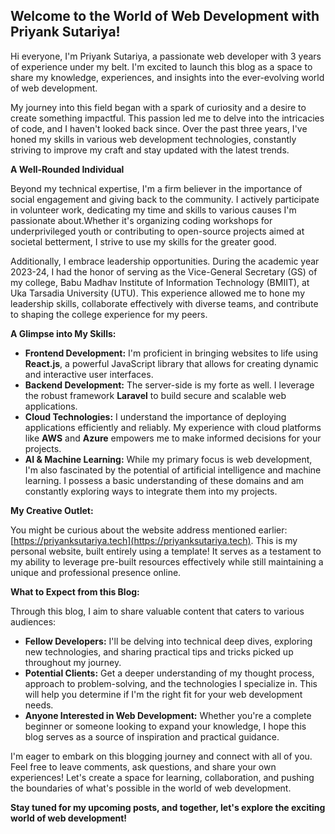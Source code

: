 ## Welcome to the World of Web Development with Priyank Sutariya!

Hi everyone, I'm Priyank Sutariya, a passionate web developer with 3 years of experience under my belt. I'm excited to launch this blog as a space to share my knowledge, experiences, and insights into the ever-evolving world of web development.

My journey into this field began with a spark of curiosity and a desire to create something impactful. This passion led me to delve into the intricacies of code, and I haven't looked back since. Over the past three years, I've honed my skills in various web development technologies, constantly striving to improve my craft and stay updated with the latest trends.

**A Well-Rounded Individual**

Beyond my technical expertise, I'm a firm believer in the importance of social engagement and giving back to the community. I actively participate in volunteer work, dedicating my time and skills to various causes I'm passionate about.Whether it's organizing coding workshops for underprivileged youth or contributing to open-source projects aimed at societal betterment, I strive to use my skills for the greater good.

Additionally, I embrace leadership opportunities. During the academic year 2023-24, I had the honor of serving as the Vice-General Secretary (GS) of my college, Babu Madhav Institute of Information Technology (BMIIT), at Uka Tarsadia University (UTU). This experience allowed me to hone my leadership skills, collaborate effectively with diverse teams, and contribute to shaping the college experience for my peers.

**A Glimpse into My Skills:**

* **Frontend Development:** I'm proficient in bringing websites to life using **React.js**, a powerful JavaScript library that allows for creating dynamic and interactive user interfaces.
* **Backend Development:** The server-side is my forte as well. I leverage the robust framework **Laravel** to build secure and scalable web applications.
* **Cloud Technologies:** I understand the importance of deploying applications efficiently and reliably. My experience with cloud platforms like **AWS** and **Azure** empowers me to make informed decisions for your projects.
* **AI & Machine Learning:** While my primary focus is web development, I'm also fascinated by the potential of artificial intelligence and machine learning. I possess a basic understanding of these domains and am constantly exploring ways to integrate them into my projects.



**My Creative Outlet:**

You might be curious about the website address mentioned earlier: [https://priyanksutariya.tech](https://priyanksutariya.tech). This is my personal website, built entirely using a template! It serves as a testament to my ability to leverage pre-built resources effectively while still maintaining a unique and professional presence online.

**What to Expect from this Blog:**

Through this blog, I aim to share valuable content that caters to various audiences:

* **Fellow Developers:** I'll be delving into technical deep dives, exploring new technologies, and sharing practical tips and tricks picked up throughout my journey.
* **Potential Clients:** Get a deeper understanding of my thought process, approach to problem-solving, and the technologies I specialize in. This will help you determine if I'm the right fit for your web development needs.
* **Anyone Interested in Web Development:** Whether you're a complete beginner or someone looking to expand your knowledge, I hope this blog serves as a source of inspiration and practical guidance.

I'm eager to embark on this blogging journey and connect with all of you. Feel free to leave comments, ask questions, and share your own experiences! Let's create a space for learning, collaboration, and pushing the boundaries of what's possible in the world of web development.

**Stay tuned for my upcoming posts, and together, let's explore the exciting world of web development!**
